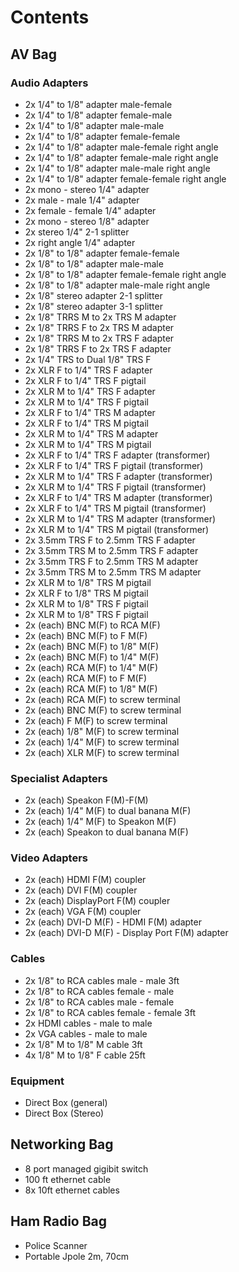 # Contents

## AV Bag

### Audio Adapters

- 2x 1/4" to 1/8" adapter male-female
- 2x 1/4" to 1/8" adapter female-male
- 2x 1/4" to 1/8" adapter male-male
- 2x 1/4" to 1/8" adapter female-female
- 2x 1/4" to 1/8" adapter male-female right angle
- 2x 1/4" to 1/8" adapter female-male right angle
- 2x 1/4" to 1/8" adapter male-male right angle
- 2x 1/4" to 1/8" adapter female-female right angle
- 2x mono - stereo 1/4" adapter
- 2x male - male 1/4" adapter
- 2x female - female 1/4" adapter
- 2x mono - stereo 1/8" adapter
- 2x stereo 1/4" 2-1 splitter
- 2x right angle 1/4" adapter
- 2x 1/8" to 1/8" adapter female-female
- 2x 1/8" to 1/8" adapter male-male
- 2x 1/8" to 1/8" adapter female-female right angle
- 2x 1/8" to 1/8" adapter male-male right angle
- 2x 1/8" stereo adapter 2-1 splitter
- 2x 1/8" stereo adapter 3-1 splitter
- 2x 1/8" TRRS M to 2x TRS M adapter
- 2x 1/8" TRRS F to 2x TRS M adapter
- 2x 1/8" TRRS M to 2x TRS F adapter
- 2x 1/8" TRRS F to 2x TRS F adapter
- 2x 1/4" TRS to Dual 1/8" TRS F
- 2x XLR F to 1/4" TRS F adapter
- 2x XLR F to 1/4" TRS F pigtail
- 2x XLR M to 1/4" TRS F adapter
- 2x XLR M to 1/4" TRS F pigtail
- 2x XLR F to 1/4" TRS M adapter
- 2x XLR F to 1/4" TRS M pigtail
- 2x XLR M to 1/4" TRS M adapter
- 2x XLR M to 1/4" TRS M pigtail
- 2x XLR F to 1/4" TRS F adapter (transformer)
- 2x XLR F to 1/4" TRS F pigtail (transformer)
- 2x XLR M to 1/4" TRS F adapter (transformer)
- 2x XLR M to 1/4" TRS F pigtail (transformer)
- 2x XLR F to 1/4" TRS M adapter (transformer)
- 2x XLR F to 1/4" TRS M pigtail (transformer)
- 2x XLR M to 1/4" TRS M adapter (transformer)
- 2x XLR M to 1/4" TRS M pigtail (transformer)
- 2x 3.5mm TRS F to 2.5mm TRS F adapter
- 2x 3.5mm TRS M to 2.5mm TRS F adapter
- 2x 3.5mm TRS F to 2.5mm TRS M adapter
- 2x 3.5mm TRS M to 2.5mm TRS M adapter
- 2x XLR M to 1/8" TRS M pigtail
- 2x XLR F to 1/8" TRS M pigtail
- 2x XLR M to 1/8" TRS F pigtail
- 2x XLR M to 1/8" TRS F pigtail
- 2x (each) BNC M(F) to RCA M(F)
- 2x (each) BNC M(F) to F M(F)
- 2x (each) BNC M(F) to 1/8" M(F)
- 2x (each) BNC M(F) to 1/4" M(F)
- 2x (each) RCA M(F) to 1/4" M(F)
- 2x (each) RCA M(F) to F M(F)
- 2x (each) RCA M(F) to 1/8" M(F)
- 2x (each) RCA M(F) to screw terminal
- 2x (each) BNC M(F) to screw terminal
- 2x (each) F M(F) to screw terminal
- 2x (each) 1/8" M(F) to screw terminal
- 2x (each) 1/4" M(F) to screw terminal
- 2x (each) XLR M(F) to screw terminal

### Specialist Adapters 

- 2x (each) Speakon F(M)-F(M)
- 2x (each) 1/4" M(F) to dual banana M(F)
- 2x (each) 1/4" M(F) to Speakon M(F)
- 2x (each) Speakon to dual banana M(F)

### Video Adapters

- 2x (each) HDMI F(M) coupler
- 2x (each) DVI F(M) coupler
- 2x (each) DisplayPort F(M) coupler
- 2x (each) VGA F(M) coupler
- 2x (each) DVI-D M(F) - HDMI F(M) adapter
- 2x (each) DVI-D M(F) - Display Port F(M) adapter

### Cables

- 2x 1/8" to RCA cables male - male 3ft
- 2x 1/8" to RCA cables female - male 
- 2x 1/8" to RCA cables male - female
- 2x 1/8" to RCA cables female - female 3ft
- 2x HDMI cables - male to male
- 2x VGA cables - male to male
- 2x 1/8" M to 1/8" M cable 3ft
- 4x 1/8" M to 1/8" F cable 25ft

### Equipment

- Direct Box (general)
- Direct Box (Stereo)

## Networking Bag

- 8 port managed gigibit switch
- 100 ft ethernet cable
- 8x 10ft ethernet cables

## Ham Radio Bag

- Police Scanner
- Portable Jpole 2m, 70cm
